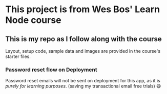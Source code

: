 # This project is from Wes Bos' Learn Node course

## This is my repo as I follow along with the course

Layout, setup code, sample data and images are provided in the course's starter files.

### Password reset flow on Deployment

Password reset emails will not be sent on deployment for this app, as it is *purely for learning purposes*. (saving my transactional email free trials) :smile:
